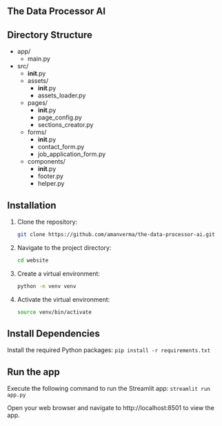 ## The Data Processor AI

## Directory Structure 
- app/
  - main.py
- src/
  - __init__.py
  - assets/
    - __init__.py
    - assets_loader.py
  - pages/
    - __init__.py
    - page_config.py
    - sections_creator.py
  - forms/
    - __init__.py
    - contact_form.py
    - job_application_form.py
  - components/
    - __init__.py
    - footer.py
    - helper.py

## Installation

1. Clone the repository:

   ```bash
   git clone https://github.com/amanverma/the-data-processor-ai.git

2. Navigate to the project directory:
    ``` bash
    cd website

3. Create a virtual environment:
    ```bash
    python -m venv venv

4. Activate the virtual environment:
    ```bash
    source venv/bin/activate

## Install Dependencies

Install the required Python packages:
    ```
    pip install -r requirements.txt
    ```

## Run the app
Execute the following command to run the Streamlit app:
    ```
    streamlit run app.py
    ```

Open your web browser and navigate to http://localhost:8501 to view the app.



